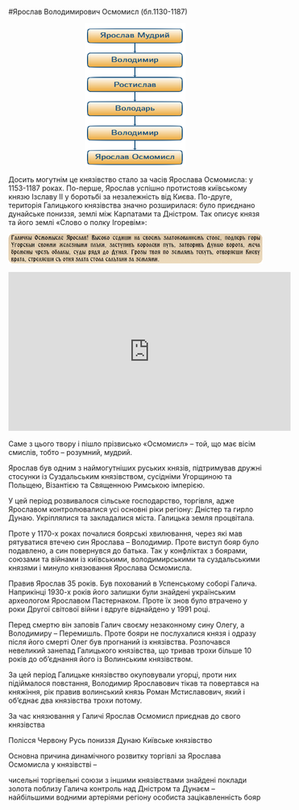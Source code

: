 #Ярослав Володимирович Осмомисл (бл.1130-1187)

<div align="center">
<img src="der1.png" width="200" height="285"/>
</div>

Досить могутнім це князівство стало за часів Ярослава Осмомисла: у
1153-1187 роках. По-перше, Ярослав успішно протистояв київському князю
Ізславу ІІ у боротьбі за незалежність від Києва. По-друге, територія
Галицького князівства значно розширилася: було приєднано дунайське
пониззя, землі між Карпатами та Дністром. Так описує князя та його землі
«Слово о полку Ігоревім»:

![image](leg1.png)

<div class="fluidMedia">
<iframe align="center" width="560" height="315" src="https://www.youtube.com/embed/v24V5kEOIug" frameborder="0" allowfullscreen></iframe>
</div>
<div class="popup">
</div>

<br>
Саме з цього твору і пішло прізвисько «Осмомисл» – той, що має вісім
смислів, тобто – розумний, мудрий.

Ярослав був одним з наймогутніших руських князів, підтримував дружні
стосунки із Суздальським князівством, сусідніми Угорщиною та Польщею,
Візантією та Священною Римською імперією.

У цей період розвивалося сільське господарство, торгівля, адже Ярославом
контролювалися усі основні ріки регіону: Дністер та гирло Дунаю.
Укріплялися та закладалися міста. Галицька земля процвітала.

Проте у 1170-х роках почалися боярські хвилювання, через які мав
рятуватися втечею син Ярослава – Володимир. Проте виступ бояр було
подавлено, а син повернувся до батька. Так у конфліктах з боярами,
союзами та війнами із київськими, володимирськими та суздальськими
князями і минуло князювання Ярослава Осмомисла.

Правив Ярослав 35 років. Був похований в Успенському соборі Галича.
Наприкінці 1930-х років його залишки були знайдені українським
археологом Ярославом Пастернаком. Проте їх знов було втрачено у роки
Другої світової війни і вдруге віднайдено у 1991 році.

Перед смертю він заповів Галич своєму незаконному сину Олегу, а
Володимиру – Перемишль. Проте бояри не послухалися князя і одразу після
його смерті Олег був прогнаний із князівства. Розпочався невеликий
занепад Галицького князівства, що тривав трохи більше 10 років до
об’єднання його із Волинським князівством.

За цей період Галицьке князівство окуповували угорці, проти них
підіймалося повстання, Володимир Ярославович тікав та повертався на
княжіння, рік правив волинський князь Роман Мстиславович, який і
об’єднає два князівства трохи потому.

<quiz>
<question>
	<p>За час князювання у Галичі Ярослав Осмомисл приєднав до свого князівства</p>
        <answer>Полісся</answer>
	<answer>Червону Русь</answer>
        <answer correct>пониззя Дунаю</answer>
        <answer>Київське князівство</answer>
</question>

<question>
	<p>Основна причина динамічного розвитку торгівлі за Ярослава Осмомисла у князівстві – </p>
        <answer>чисельні торгівельні союзи з іншими князівствами</answer>
	<answer>знайдені поклади золота поблизу Галича</answer>
        <answer correct>контроль над Дністром та Дунаєм – найбільшими водними артеріями регіону</answer>
        <answer>особиста зацікавленність бояр</answer>
</question>
</quiz>

